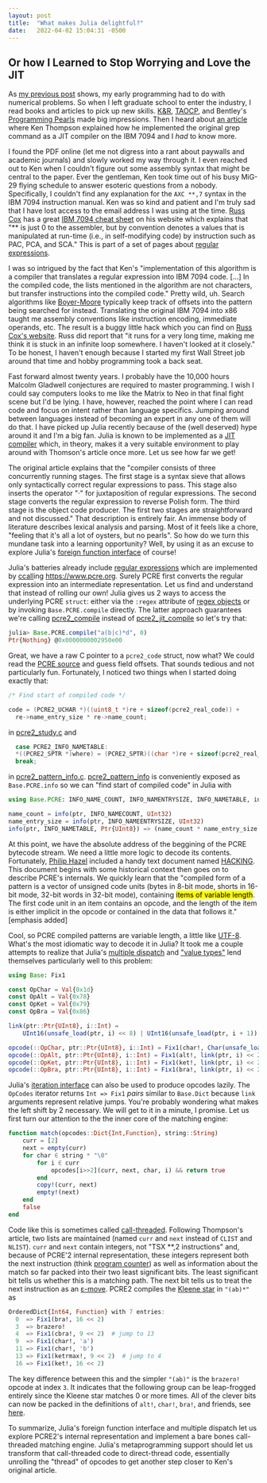 ```yaml
---
layout: post
title:  "What makes Julia delightful?"
date:   2022-04-02 15:04:31 -0500
---
```

## Or how I Learned to Stop Worrying and Love the JIT

As [my previous post](/jekyll/update/2022/03/10/what-python-slow.html) shows, my early programming had to do with
numerical problems. So when I left graduate school to enter the industry, I read books and articles to pick up new
skills. [K&R](https://en.wikipedia.org/wiki/The_C_Programming_Language),
[TAOCP](https://en.wikipedia.org/wiki/The_Art_of_Computer_Programming), and Bentley's
[Programming Pearls](https://www.oreilly.com/library/view/programming-pearls-second/9780134498058/) made big
impressions. Then I heard about [an article](https://dl.acm.org/doi/10.1145/363347.363387) where Ken Thompson
explained how he implemented the original grep command as a JIT compiler on the IBM 7094 and I _had_ to know more. 

I found the PDF online (let me not digress into a rant about paywalls and academic journals) and slowly worked my
way through it. I even reached out to Ken when I couldn't figure out some assembly syntax that might be central
to the paper. Ever the gentleman, Ken took time out of his busy MiG-29 flying schedule to answer esoteric
questions from a nobody.  Specifically, I couldn't find any explanation for the `AXC **,7` syntax in the IBM 7094
instruction manual. Ken was so kind and patient and I'm truly sad that I have lost access to the email address
I was using at the time.  [Russ Cox](https://swtch.com/~rsc/) has a great
[IBM 7094 cheat sheet](https://swtch.com/~rsc/regexp/ibm7094.html) on his website which explains that "** is just
0 to the assembler, but by convention denotes a values that is manipulated at run-time (i.e., in self-modifying
code) by instruction such as PAC, PCA, and SCA."  This is part of a set of pages about
[regular expressions](https://swtch.com/~rsc/regexp/).

I was so intrigued by the fact that Ken's "implementation of this algorithm is a compiler that translates a
regular expression into IBM 7094 code. [...] In the compiled code, the lists mentioned in the algorithm are not
characters, but transfer instructions into the compiled code."  Pretty wild, uh.  Search algorithms like
[Boyer-Moore](https://en.wikipedia.org/wiki/Boyer%E2%80%93Moore_string-search_algorithm) typically keep track of
offsets into the pattern being searched for instead.  Translating the original IBM 7094 into x86 taught me
assembly conventions like instruction encoding, immediate operands, etc.  The result is a buggy little hack
which you can find on [Russ Cox's website](https://swtch.com/~rsc/regexp/regexp-x86.c.txt).  Russ did report that
"it runs for a very long time, making me think it is stuck in an infinite loop somewhere.  I haven't looked at it
closely."  To be honest, I haven't enough because I started my first Wall Street job around that time and hobby
programming took a back seat.

Fast forward almost twenty years.  I probably have the 10,000 hours Malcolm Gladwell conjectures are required to master
programming.  I wish I could say computers looks to me like the Matrix to Neo in that final fight scene but I'd
be lying.  I have, however, reached the point where I can read code and focus on intent rather than language specifics.
Jumping around between languages instead of becoming an expert in any one of them will do that.  I have picked up Julia
recently because of the (well deserved) hype around it and I'm a big fan.  Julia is known to be implemented as a
[JIT compiler](https://docs.julialang.org/en/v1/devdocs/eval/#dev-codegen) which, in theory, makes it a very suitable
environment to play around with Thomson's article once more.  Let us see how far we get!

The original article explains that the "compiler consists of three concurrently running stages.  The first stage is a
syntax sieve that allows only syntactically correct regular expressions to pass.  This stage also inserts the operator
"·" for juxtaposition of regular expressions.  The second stage converts the regular expression to reverse Polish form.
The third stage is the object code producer.  The first two stages are straightforward and not discussed."  That
description is entirely fair.  An immense body of literature describes lexical analysis and parsing.  Most of it feels
like a chore, "feeling that it's all a lot of oysters, but no pearls".  So how do we turn this mundane task into a learning
opportunity?  Well, by using it as an excuse to explore Julia's
[foreign function interface](https://docs.julialang.org/en/v1/manual/calling-c-and-fortran-code/) of course!

Julia's batteries already include [regular expressions](https://docs.julialang.org/en/v1/manual/strings/#man-regex-literals)
which are implemented by [ccall](https://docs.julialang.org/en/v1/base/c/#ccall)ing https://www.pcre.org.  Surely PCRE
first converts the regular expression into an intermediate representation.  Let us find and understand that instead of
rolling our own!  Julia gives us 2 ways to access the underlying PCRE `struct`: either via the `:regex` attribute of
[regex objects](https://docs.julialang.org/en/v1/manual/strings/#man-regex-literals) or by invoking `Base.PCRE.compile`
directly.  The latter approach guarantees we're calling [pcre2_compile](https://www.pcre.org/current/doc/html/pcre2_compile.html)
instead of [pcre2_jit_compile](https://www.pcre.org/current/doc/html/pcre2_jit_compile.html) so let's try that:

```julia
julia> Base.PCRE.compile("a(b|c)*d", 0)
Ptr{Nothing} @0x0000000002950e00
```

Great, we have a raw C pointer to a `pcre2_code` struct, now what?  We could read the
[PCRE source](https://github.com/PhilipHazel/pcre2) and guess field offsets.  That sounds tedious and not particularly fun.
Fortunately, I noticed two things when I started doing exactly that:

```c
/* Find start of compiled code */

code = (PCRE2_UCHAR *)((uint8_t *)re + sizeof(pcre2_real_code)) +
  re->name_entry_size * re->name_count;
```
in [pcre2_study.c](https://github.com/PhilipHazel/pcre2/blob/master/src/pcre2_study.c) and

```c
  case PCRE2_INFO_NAMETABLE:
  *((PCRE2_SPTR *)where) = (PCRE2_SPTR)((char *)re + sizeof(pcre2_real_code));
  break;
```
in [pcre2_pattern_info.c](https://github.com/PhilipHazel/pcre2/blob/master/src/pcre2_pattern_info.c).
[pcre2_pattern_info](https://www.pcre.org/current/doc/html/pcre2_pattern_info.html) is conveniently exposed as `Base.PCRE.info`
so we can "find start of compiled code" in Julia with

```julia
using Base.PCRE: INFO_NAME_COUNT, INFO_NAMENTRYSIZE, INFO_NAMETABLE, info

name_count = info(ptr, INFO_NAMECOUNT, UInt32)
name_entry_size = info(ptr, INFO_NAMEENTRYSIZE, UInt32)
info(ptr, INFO_NAMETABLE, Ptr{UInt8}) => (name_count * name_entry_size + 1)
```

At this point, we have the absolute address of the beggining of the PCRE bytecode stream.  We need a little more logic
to decode its contents.  Fortunately, [Philip Hazel](https://en.wikipedia.org/wiki/Philip_Hazel) included a handy text
document named [HACKING](https://github.com/PhilipHazel/pcre2/blob/master/HACKING).  This document begins with some
historical context then goes on to describe PCRE's internals.  We quickly learn that the "compiled form of a pattern is
a vector of unsigned code units (bytes in 8-bit mode, shorts in 16-bit mode, 32-bit words in 32-bit mode), containing
<mark>items of variable length</mark>.  The first code unit in an item contains an opcode, and the length of the item
is either implicit in the opcode or contained in the data that follows it." [emphasis added]

Cool, so PCRE compiled patterns are variable length, a little like [UTF-8](http://doc.cat-v.org/bell_labs/utf-8_history).
What's the most idiomatic way to decode it in Julia?  It took me a couple attempts to realize that Julia's
[multiple dispatch](https://en.wikipedia.org/wiki/Multiple_dispatch#Julia) and
["value types"](https://docs.julialang.org/en/v1/manual/types/#%22Value-types%22) lend themselves particularly well to
this problem:

```julia
using Base: Fix1

const OpChar = Val{0x1d}
const OpAlt = Val{0x78}
const OpKet = Val{0x79}
const OpBra = Val{0x86}

link(ptr::Ptr{UInt8}, i::Int) =
    UInt16(unsafe_load(ptr, i) << 8) | UInt16(unsafe_load(ptr, i + 1))

opcode(::OpChar, ptr::Ptr{UInt8}, i::Int) = Fix1(char!, Char(unsafe_load(ptr, i)))
opcode(::OpAlt, ptr::Ptr{UInt8}, i::Int) = Fix1(alt!, link(ptr, i) << 2)
opcode(::OpKet, ptr::Ptr{UInt8}, i::Int) = Fix1(ket!, link(ptr, i) << 2)
opcode(::OpBra, ptr::Ptr{UInt8}, i::Int) = Fix1(bra!, link(ptr, i) << 2)
```

Julia's [iteration interface](https://docs.julialang.org/en/v1/manual/interfaces/#man-interface-iteration) can also be
used to produce opcodes lazily.  The `OpCodes` iterator returns `Int => Fix1` _pairs_ similar to `Base.Dict` because
`link` arguments represent relative jumps.  You're probably wondering what makes the left shift by 2 necessary.  We
will get to it in a minute, I promise.  Let us first turn our attention to the the inner core of the matching
engine:

```julia
function match(opcodes::Dict{Int,Function}, string::String)
    curr = [2]
    next = empty(curr)
    for char ∈ string * "\0"
        for i ∈ curr
            opcodes[i>>2](curr, next, char, i) && return true
        end
        copy!(curr, next)
        empty!(next)
    end
    false
end
```

Code like this is sometimes called [call-threaded](https://en.wikipedia.org/wiki/Threaded_code#Subroutine_threading).
Following Thompson's article, two lists are maintained (named `curr` and `next` instead of `CLIST` and `NLIST`).
`curr` and `next` contain integers, not "TSX **,2 instructions" and, because of PCRE'2 internal representation,
these integers represent both the next instruction (think [program counter](https://en.wikipedia.org/wiki/Program_counter))
as well as information about the match so far packed into their two least significant bits.  The least significant bit
tells us whether this is a matching path.  The next bit tells us to treat the next instruction as an
[ε-move](https://en.wikipedia.org/wiki/Nondeterministic_finite_automaton#NFA_with_%CE%B5-moves).  PCRE2 compiles the
[Kleene star](https://en.wikipedia.org/wiki/Kleene_star) in `"(ab)*"` as

```julia
OrderedDict{Int64, Function} with 7 entries:
  0  => Fix1(bra!, 16 << 2)
  3  => brazero!
  4  => Fix1(cbra!, 9 << 2)  # jump to 13
  9  => Fix1(char!, 'a')
  11 => Fix1(char!, 'b')
  13 => Fix1(ketrmax!, 9 << 2)  # jump to 4
  16 => Fix1(ket!, 16 << 2)
```

The key difference between this and the simpler `"(ab)"` is the `brazero!` opcode at index `3`.  It indicates that the
following group can be leap-frogged entirely since the Kleene star matches 0 or more times.  All of the clever bits can
now be packed in the definitions of `alt!`, `char!`, `bra!`, and friends, see [here](https://github.com/jburgy/blog/blob/master/fun/regexp.jl).

To summarize, Julia's foreign function interface and multiple dispatch let us explore PCRE2's internal representation
and implement a bare bones call-threaded matching engine.  Julia's metaprogramming support should let us transform
that call-threaded code to direct-thread code, essentially unrolling the "thread" of opcodes to get another step closer
to Ken's original article.
